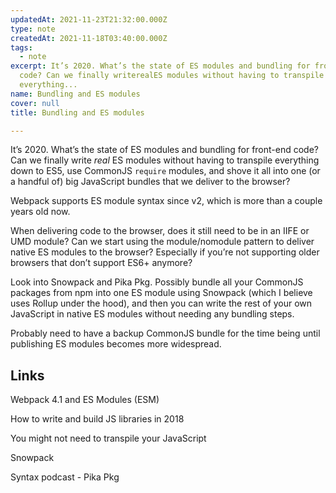 ```yaml
---
updatedAt: 2021-11-23T21:32:00.000Z
type: note
createdAt: 2021-11-18T03:40:00.000Z
tags:
  - note
excerpt: It’s 2020. What’s the state of ES modules and bundling for front-end
  code? Can we finally writerealES modules without having to transpile
  everything...
name: Bundling and ES modules
cover: null
title: Bundling and ES modules

---
```


It’s 2020. What’s the state of ES modules and bundling for front-end code? Can we finally write *real* ES modules without having to transpile everything down to ES5, use CommonJS `require` modules, and shove it all into one (or a handful of) big JavaScript bundles that we deliver to the browser?

Webpack supports ES module syntax since v2, which is more than a couple years old now.

When delivering code to the browser, does it still need to be in an IIFE or UMD module? Can we start using the module/nomodule pattern to deliver native ES modules to the browser? Especially if you’re not supporting older browsers that don’t support ES6+ anymore?

Look into Snowpack and Pika Pkg. Possibly bundle all your CommonJS packages from npm into one ES module using Snowpack (which I believe uses Rollup under the hood), and then you can write the rest of your own JavaScript in native ES modules without needing any bundling steps.

Probably need to have a backup CommonJS bundle for the time being until publishing ES modules becomes more widespread.

## Links

Webpack 4.1 and ES Modules (ESM)

How to write and build JS libraries in 2018

You might not need to transpile your JavaScript

Snowpack

Syntax podcast - Pika Pkg
